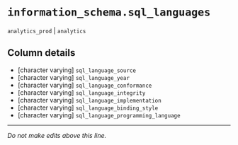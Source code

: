 # `information_schema.sql_languages`
`analytics_prod` | `analytics`

## Column details
* [character varying] `sql_language_source`
* [character varying] `sql_language_year`
* [character varying] `sql_language_conformance`
* [character varying] `sql_language_integrity`
* [character varying] `sql_language_implementation`
* [character varying] `sql_language_binding_style`
* [character varying] `sql_language_programming_language`

-------------------------------------------------------------------------------
*Do not make edits above this line.*
